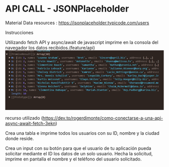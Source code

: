 # API CALL - JSONPlaceholder


Material
Data resources : https://jsonplaceholder.typicode.com/users


Instrucciones

Utilizando fetch API y async/await de javascript imprime en la consola del navegador los datos recibidos.(feature/api)
![alt text](image.png)

recurso utilizado (https://dev.to/rogerdimonte/como-conectarse-a-una-api-async-await-fetch-3ekn)

Crea una tabla e imprime todos los usuarios con su ID, nombre y la ciudad donde reside.



Crea un input con su botón para que el usuario de tu aplicación pueda solicitar mediante el ID los datos de un solo usuario. Hecha la solicitud, imprime en pantalla el nombre y el teléfono del usuario solicitado.

